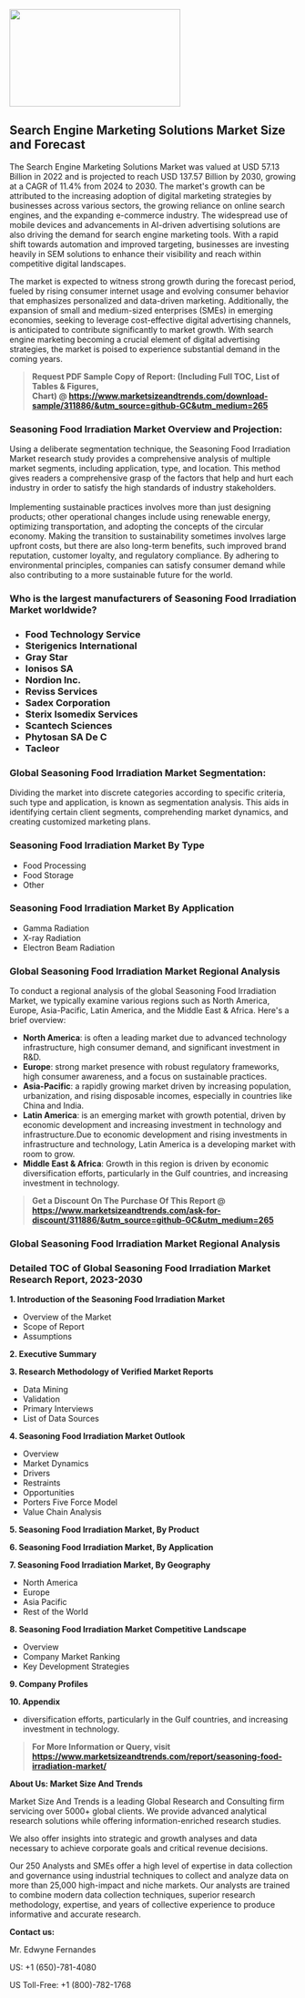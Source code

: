 <p><img class="alignnone size-medium wp-image-20088" src="https://ffe5etoiles.com/wp-content/uploads/2024/12/MST1-300x171.png" alt="" width="300" height="171" /></p><h2>Search Engine Marketing Solutions Market Size and Forecast</h2><p>The Search Engine Marketing Solutions Market was valued at USD 57.13 Billion in 2022 and is projected to reach USD 137.57 Billion by 2030, growing at a CAGR of 11.4% from 2024 to 2030. The market's growth can be attributed to the increasing adoption of digital marketing strategies by businesses across various sectors, the growing reliance on online search engines, and the expanding e-commerce industry. The widespread use of mobile devices and advancements in AI-driven advertising solutions are also driving the demand for search engine marketing tools. With a rapid shift towards automation and improved targeting, businesses are investing heavily in SEM solutions to enhance their visibility and reach within competitive digital landscapes.</p><p>The market is expected to witness strong growth during the forecast period, fueled by rising consumer internet usage and evolving consumer behavior that emphasizes personalized and data-driven marketing. Additionally, the expansion of small and medium-sized enterprises (SMEs) in emerging economies, seeking to leverage cost-effective digital advertising channels, is anticipated to contribute significantly to market growth. With search engine marketing becoming a crucial element of digital advertising strategies, the market is poised to experience substantial demand in the coming years.</p></p><blockquote id="" class=""><strong>Request PDF Sample Copy of Report: (Including Full TOC, List of Tables &amp; Figures, Chart)&nbsp;@&nbsp;<strong><a href="https://www.marketsizeandtrends.com/download-sample/311886/&utm_source=github-GC&utm_medium=265" target="_blank">https://www.marketsizeandtrends.com/download-sample/311886/&utm_source=github-GC&utm_medium=265</a></strong></strong></blockquote><h3 id="" class="">Seasoning Food Irradiation Market&nbsp;Overview and Projection:</h3><p id="" class="">Using a deliberate segmentation technique, the Seasoning Food Irradiation Market research study provides a comprehensive analysis of multiple market segments, including application, type, and location. This method gives readers a comprehensive grasp of the factors that help and hurt each industry in order to satisfy the high standards of industry stakeholders. <br /> <br />Implementing sustainable practices involves more than just designing products; other operational changes include using renewable energy, optimizing transportation, and adopting the concepts of the circular economy. Making the transition to sustainability sometimes involves large upfront costs, but there are also long-term benefits, such improved brand reputation, customer loyalty, and regulatory compliance. By adhering to environmental principles, companies can satisfy consumer demand while also contributing to a more sustainable future for the world.</p><h3 id="" class="">Who is the largest manufacturers of&nbsp;Seasoning Food Irradiation Market worldwide?</h3><h3 class=""><p><ul><li>Food Technology Service </li><li> Sterigenics International </li><li> Gray Star </li><li> Ionisos SA </li><li> Nordion Inc. </li><li> Reviss Services </li><li> Sadex Corporation </li><li> Sterix Isomedix Services </li><li> Scantech Sciences </li><li> Phytosan SA De C </li><li> Tacleor</li></ul></p></h3><h3 id="" class="">Global&nbsp;Seasoning Food Irradiation Market Segmentation:</h3><p id="" class="">Dividing the market into discrete categories according to specific criteria, such type and application, is known as segmentation analysis. This aids in identifying certain client segments, comprehending market dynamics, and creating customized marketing plans.</p><h3 id="" class="">Seasoning Food Irradiation Market&nbsp;By Type</h3><p><p><ul><li>Food Processing</li><li> Food Storage</li><li> Other</p></li></ul></p></p><h3 id="" class="">Seasoning Food Irradiation Market&nbsp;By Application</h3><p class=""><p><ul><li>Gamma Radiation</li><li> X-ray Radiation</li><li> Electron Beam Radiation</li></ul></p></p><h3 id="" class="">Global Seasoning Food Irradiation Market Regional Analysis</h3><p id="" class="">To conduct a regional analysis of the global Seasoning Food Irradiation Market, we typically examine various regions such as North America, Europe, Asia-Pacific, Latin America, and the Middle East &amp; Africa. Here's a brief overview:</p><ul><li><strong>North America</strong>: is often a leading market due to advanced technology infrastructure, high consumer demand, and significant investment in R&amp;D.</li><li><strong>Europe</strong>: strong market presence with robust regulatory frameworks, high consumer awareness, and a focus on sustainable practices.</li><li><strong>Asia-Pacific</strong>: a rapidly growing market driven by increasing population, urbanization, and rising disposable incomes, especially in countries like China and India.</li><li><strong>Latin America</strong>: is an emerging market with growth potential, driven by economic development and increasing investment in technology and infrastructure.Due to economic development and rising investments in infrastructure and technology, Latin America is a developing market with room to grow.</li><li><strong>Middle East &amp; Africa</strong>: Growth in this region is driven by economic diversification efforts, particularly in the Gulf countries, and increasing investment in technology.</li></ul><blockquote id="" class=""><strong>Get a Discount On The Purchase Of This Report @ <strong><a href="https://www.marketsizeandtrends.com/ask-for-discount/311886/&utm_source=github-GC&utm_medium=265" target="_blank">https://www.marketsizeandtrends.com/ask-for-discount/311886/&utm_source=github-GC&utm_medium=265</a></strong></strong></blockquote><h3 id="" class="">Global Seasoning Food Irradiation Market Regional Analysis</h3><h3 id="" class="">Detailed TOC of Global Seasoning Food Irradiation Market Research Report, 2023-2030</h3><p id="" class=""><strong>1. Introduction of the Seasoning Food Irradiation Market</strong></p><ul><li>Overview of the Market</li><li>Scope of Report</li><li>Assumptions</li></ul><p id="" class=""><strong>2. Executive Summary</strong></p><p id="" class=""><strong>3. Research Methodology of Verified Market Reports</strong></p><ul><li>Data Mining</li><li>Validation</li><li>Primary Interviews</li><li>List of Data Sources</li></ul><p id="" class=""><strong>4. Seasoning Food Irradiation Market Outlook</strong></p><ul><li>Overview</li><li>Market Dynamics</li><li>Drivers</li><li>Restraints</li><li>Opportunities</li><li>Porters Five Force Model</li><li>Value Chain Analysis</li></ul><p id="" class=""><strong>5. Seasoning Food Irradiation Market, By Product</strong></p><p id="" class=""><strong>6. Seasoning Food Irradiation Market, By Application</strong></p><p id="" class=""><strong>7. Seasoning Food Irradiation Market, By Geography</strong></p><ul><li>North America</li><li>Europe</li><li>Asia Pacific</li><li>Rest of the World</li></ul><p id="" class=""><strong>8. Seasoning Food Irradiation Market Competitive Landscape</strong></p><ul><li>Overview</li><li>Company Market Ranking</li><li>Key Development Strategies</li></ul><p id="" class=""><strong>9. Company Profiles</strong></p><p id="" class=""><strong>10. Appendix</strong></p><ul><li>diversification efforts, particularly in the Gulf countries, and increasing investment in technology.</li></ul><blockquote id="" class=""><strong>For More Information or Query, visit <strong><strong><a href="https://www.marketsizeandtrends.com/report/seasoning-food-irradiation-market/" target="_blank">https://www.marketsizeandtrends.com/report/seasoning-food-irradiation-market/</a></strong></strong></strong></blockquote><p id="" class=""><strong>About Us: Market Size And Trends</strong></p><p id="" class="">Market Size And Trends is a leading Global Research and Consulting firm servicing over 5000+ global clients. We provide advanced analytical research solutions while offering information-enriched research studies.</p><p id="" class="">We also offer insights into strategic and growth analyses and data necessary to achieve corporate goals and critical revenue decisions.</p><p id="" class="">Our 250 Analysts and SMEs offer a high level of expertise in data collection and governance using industrial techniques to collect and analyze data on more than 25,000 high-impact and niche markets. Our analysts are trained to combine modern data collection techniques, superior research methodology, expertise, and years of collective experience to produce informative and accurate research.</p><p id="" class=""><strong>Contact us:</strong></p><p id="" class="">Mr. Edwyne Fernandes</p><p id="" class="">US: +1 (650)-781-4080</p><p id="" class="">US Toll-Free: +1 (800)-782-1768</p>
